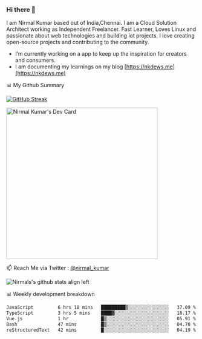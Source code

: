 ### Hi there 👋

 I am Nirmal Kumar based out of India,Chennai. I am a Cloud Solution Architect working as Independent Freelancer. Fast Learner, Loves Linux and passionate about web technologies and building iot projects. I love creating open-source projects and contributing to the community.

- I’m currently working on a app to keep up the inspiration for creators and consumers.
- I am documenting my learnings on my blog [https://nkdews.me](https://nkdews.me)


📊 My Github Summary

[![GitHub Streak](https://github-readme-streak-stats.herokuapp.com?user=nk-gears&theme=dark&hide_border=true&date_format=M%20j%5B%2C%20Y%5D)](https://git.io/streak-stats)

<a href="https://app.daily.dev/nirmal_kumar"><img src="https://api.daily.dev/devcards/a16cfcf02d384b16b41de71ce4d1d811.png?r=8ve" width="400" alt="Nirmal Kumar's Dev Card"/></a>

📫 Reach Me via  Twitter : [@nirmal_kumar](https://twitter.com/nirmal_kumar)

![Nirmals's github stats align left](https://github-readme-stats.vercel.app/api?username=nk-gears&show_icons=true)


📊 Weekly development breakdown

<!--START_SECTION:waka-->

```txt
JavaScript         6 hrs 18 mins   █████████▒░░░░░░░░░░░░░░░   37.09 %
TypeScript         3 hrs 5 mins    ████▓░░░░░░░░░░░░░░░░░░░░   18.17 %
Vue.js             1 hr            █▒░░░░░░░░░░░░░░░░░░░░░░░   05.91 %
Bash               47 mins         █▒░░░░░░░░░░░░░░░░░░░░░░░   04.70 %
reStructuredText   42 mins         █░░░░░░░░░░░░░░░░░░░░░░░░   04.19 %
```

<!--END_SECTION:waka-->


